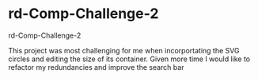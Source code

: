 # rd-Comp-Challenge-2
rd-Comp-Challenge-2

This project was most challenging for me when incorportating the SVG circles and editing the size of its container. Given more time I would like to refactor my redundancies and improve the search bar
